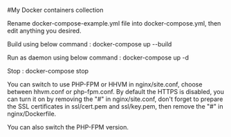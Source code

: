 #My Docker containers collection

Rename docker-compose-example.yml file into docker-compose.yml, then edit anything you desired.

Build using below command :
docker-compose up --build

Run as daemon using below command :
docker-compose up -d

Stop :
docker-compose stop

You can switch to use PHP-FPM or HHVM in nginx/site.conf, choose between hhvm.conf or php-fpm.conf.
By default the HTTPS is disabled, you can turn it on by removing the "#" in nginx/site.conf, don't forget to prepare the SSL certificates in ssl/cert.pem and ssl/key.pem, then remove the "#" in nginx/Dockerfile.

You can also switch the PHP-FPM version.